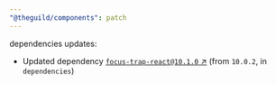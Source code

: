 ```yaml
---
"@theguild/components": patch
---
```

dependencies updates:
  - Updated dependency [`focus-trap-react@10.1.0` ↗︎](https://www.npmjs.com/package/focus-trap-react/v/10.1.0) (from `10.0.2`, in `dependencies`)
